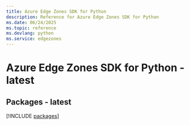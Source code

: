 ```yaml
---
title: Azure Edge Zones SDK for Python
description: Reference for Azure Edge Zones SDK for Python
ms.date: 06/24/2025
ms.topic: reference
ms.devlang: python
ms.service: edgezones
---
```

# Azure Edge Zones SDK for Python - latest
## Packages - latest
[!INCLUDE [packages](edge-zones-index.md)]